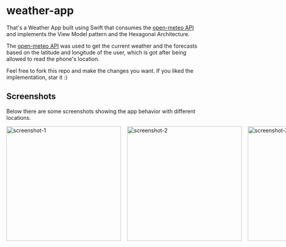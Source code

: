 # weather-app
That's a Weather App built using Swift that consumes the [open-meteo API](https://open-meteo.com/) and implements the View Model pattern and the Hexagonal Architecture.

The [open-meteo API](https://open-meteo.com/) was used to get the current weather and the forecasts based on the latitude and longitude of the user, which is got after being allowed to read the phone's location.

Feel free to fork this repo and make the changes you want. If you liked the implementation, star it :)

## Screenshots

Below there are some screenshots showing the app behavior with different locations.

<div style="display: flex; gap: 16px">
  <img src="https://user-images.githubusercontent.com/49597325/201660945-a9af6d46-bccd-481c-9de5-cb0be5fb8167.png" alt="screenshot-1" width="300px" />
  <img src="https://user-images.githubusercontent.com/49597325/201661089-d551fc60-f165-4282-90ba-7ae4b7c34773.png" alt="screenshot-2" width="300px" />
  <img src="https://user-images.githubusercontent.com/49597325/201662301-911d261a-54b1-49d3-bc5f-515be5501dee.png" alt="screenshot-2" width="300px" />
</div>
